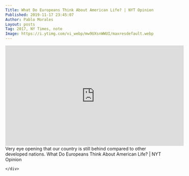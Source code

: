 ```yaml
---
Title: What Do Europeans Think About American Life? | NYT Opinion 
Published: 2019-11-17 23:45:07
Author: Pablo Morales
Layout: posts
Tag: 2017, NY Times, note
Image: https://i.ytimg.com/vi_webp/mw9UXsnWWUI/maxresdefault.webp
---
```

<div class="measure db center f5 f4-ns lh-copy">
<iframe class="db w-100 mt4 mt5-ns" width="560" height="315" src="https://www.youtube-nocookie.com/embed/mw9UXsnWWUI?si=Zr-b1jV9Oa8haXX1" title="YouTube video player" frameborder="0" allow="accelerometer; autoplay; clipboard-write; encrypted-media; gyroscope; picture-in-picture; web-share" allowfullscreen></iframe>
   <div markdown="1">
   Very eye opening that our country is still behind compared to other developed nations.
What Do Europeans Think About American Life? | NYT Opinion


    </div>
</div>
